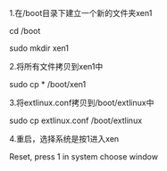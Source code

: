 1.在/boot目录下建立一个新的文件夹xen1

cd /boot

sudo mkdir xen1

2.将所有文件拷贝到xen1中

sudo cp * /boot/xen1

3.将extlinux.conf拷贝到/boot/extlinux中

sudo cp extlinux.conf /boot/extlinux

4.重启，选择系统是按1进入xen

Reset, press 1 in system choose window
